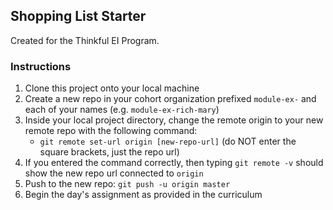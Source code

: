 ## Shopping List Starter

Created for the Thinkful EI Program.

### Instructions

1. Clone this project onto your local machine
2. Create a new repo in your cohort organization prefixed `module-ex-` and each of your names (e.g. `module-ex-rich-mary`)
3. Inside your local project directory, change the remote origin to your new remote repo with the following command:
    * `git remote set-url origin [new-repo-url]` (do NOT enter the square brackets, just the repo url)
4. If you entered the command correctly, then typing `git remote -v` should show the new repo url connected to `origin`
5. Push to the new repo: `git push -u origin master`
6. Begin the day's assignment as provided in the curriculum
